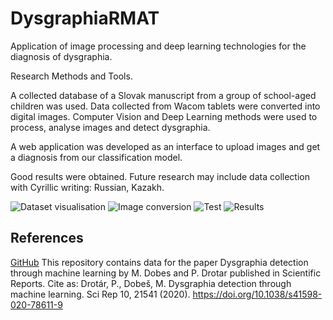 # DysgraphiaRMAT

Application of image processing and deep learning technologies for the diagnosis of dysgraphia.

Research Methods and Tools.

A collected database of a Slovak manuscript from a group of school-aged children was used. Data collected from Wacom tablets were converted into digital images. Computer Vision and Deep Learning methods were used to process, analyse images and detect dysgraphia. 

A web application was developed as an interface to upload images and get a diagnosis from our classification model.

Good results were obtained. Future research may include data collection with Cyrillic writing: Russian, Kazakh. 



![Dataset visualisation](https://github.com/Alar-q/DysgraphiaRMAT/blob/main/git_images/sentence.png)
![Image conversion](https://github.com/Alar-q/DysgraphiaRMAT/blob/main/git_images/image%20with%20handwriting.png)
![Test](https://github.com/Alar-q/DysgraphiaRMAT/blob/main/git_images/test_code.jpg)
![Results](https://github.com/Alar-q/DysgraphiaRMAT/blob/main/git_images/evaluation.png)

## References

[GitHub](https://github.com/peet292929/Dysgraphia-detection-through-machine-learning) This repository contains data for the paper Dysgraphia detection through machine learning by M. Dobes and P. Drotar published in Scientific Reports. Cite as: Drotár, P., Dobeš, M. Dysgraphia detection through machine learning. Sci Rep 10, 21541 (2020). https://doi.org/10.1038/s41598-020-78611-9
